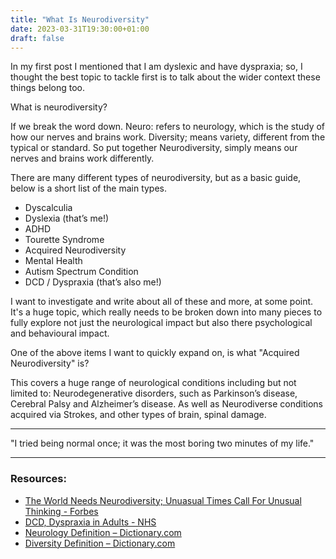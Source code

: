```yaml
---
title: "What Is Neurodiversity"
date: 2023-03-31T19:30:00+01:00
draft: false
---
```


<!-- Blog Post #2 -->

In my first post I mentioned that I am dyslexic and have dyspraxia; so, I thought the best topic to tackle first is to talk about the wider context these things belong too.

What is neurodiversity?

If we break the word down. Neuro: refers to neurology, which is the study of how our nerves and brains work. Diversity; means variety, different from the typical or standard. So put together Neurodiversity, simply means our nerves and brains work differently.  

There are many different types of neurodiversity, but as a basic guide, below is a short list of the main types.

-	Dyscalculia
-	Dyslexia (that’s me!)
-	ADHD
-	Tourette Syndrome
-	Acquired Neurodiversity
-	Mental Health
-	Autism Spectrum Condition
-	DCD / Dyspraxia (that’s also me!)

I want to investigate and write about all of these and more, at some point. It's a huge topic, which really needs to be broken down into many pieces to fully explore not just the neurological impact but also there psychological and behavioural impact.

One of the above items I want to quickly expand on, is what "Acquired Neurodiversity" is?

This covers a huge range of neurological conditions including but not limited to: Neurodegenerative disorders, such as Parkinson’s disease, Cerebral Palsy and Alzheimer’s disease. As well as Neurodiverse conditions acquired via Strokes, and other types of brain, spinal damage.

---

"I tried being normal once; it was the most boring two minutes of my life."

---

### Resources:

-	[The World Needs Neurodiversity; Unuasual Times Call For Unusual Thinking - Forbes](https://www.forbes.com/sites/drnancydoyle/2020/03/24/the-world-needs-neurodiversity-unusual-times-call-for-unusual-thinking/?sh=7fe939386db2)
-	[DCD, Dyspraxia in Adults - NHS](https://www.nhs.uk/conditions/developmental-coordination-disorder-dyspraxia-in-adults/)
-	[Neurology Definition – Dictionary.com](https://www.dictionary.com/browse/neurology)
-	[Diversity Definition – Dictionary.com](https://www.dictionary.com/browse/diversity)
